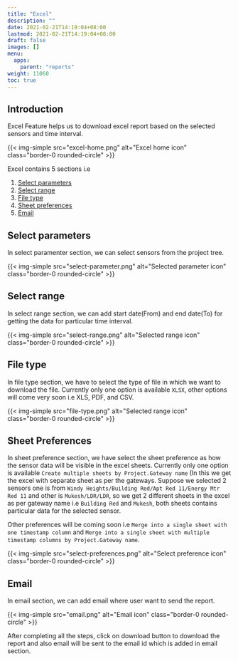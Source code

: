 ```yaml
---
title: "Excel"
description: ""
date: 2021-02-21T14:19:04+08:00
lastmod: 2021-02-21T14:19:04+08:00
draft: false
images: []
menu:
  apps:
    parent: "reports"
weight: 11060
toc: true
---
```


## Introduction
Excel Feature helps us to download excel report based on the selected sensors and time interval.

{{< img-simple src="excel-home.png" alt="Excel home icon" class="border-0 rounded-circle" >}}

Excel contains 5 sections i.e

1. [Select parameters](#select-parameter)
2. [Select range](#select-range)
3. [File type](#file-type)
4. [Sheet preferences](#select-preferences)
5. [Email](#email)

## Select parameters

In select paramenter section, we can select sensors from the project tree.

{{< img-simple src="select-parameter.png" alt="Selected parameter icon" class="border-0 rounded-circle" >}}

## Select range

In select range section, we can add start date(From) and end date(To) for getting the data for particular time interval.

{{< img-simple src="select-range.png" alt="Selected range icon" class="border-0 rounded-circle" >}}

## File type

In file type section, we have to select the type of file in which we want to download the file. Currently only one option is available `XLSX`, other options will come very soon i.e XLS, PDF, and CSV.

{{< img-simple src="file-type.png" alt="Selected range icon" class="border-0 rounded-circle" >}}

## Sheet Preferences

In sheet preference section, we have select the sheet preference as how the sensor data will be visible in the excel sheets. Currently only one option is available `Create multiple sheets by Project.Gateway name` (In this we get the excel with separate sheet as per the gateways. Suppose we selected 2 sensors one is from `Windy Heights/Building Red/Apt Red 11/Energy Mtr Red 11` and other is `Mukesh/LDR/LDR`, so we get 2 different sheets in the excel as per gateway name i.e `Building Red` and `Mukesh`, both sheets contains particular data for the selected sensor.

Other preferences will be coming soon i.e `Merge into a single sheet with one timestamp column` and `Merge into a single sheet with multiple timestamp columns by Project.Gateway name`.

{{< img-simple src="select-preferences.png" alt="Select preference icon" class="border-0 rounded-circle" >}}

## Email

In email section, we can add email where user want to send the report.

{{< img-simple src="email.png" alt="Email icon" class="border-0 rounded-circle" >}}

After completing all the steps, click on download button to download the report and also email will be sent to the email id which is added in email section.
